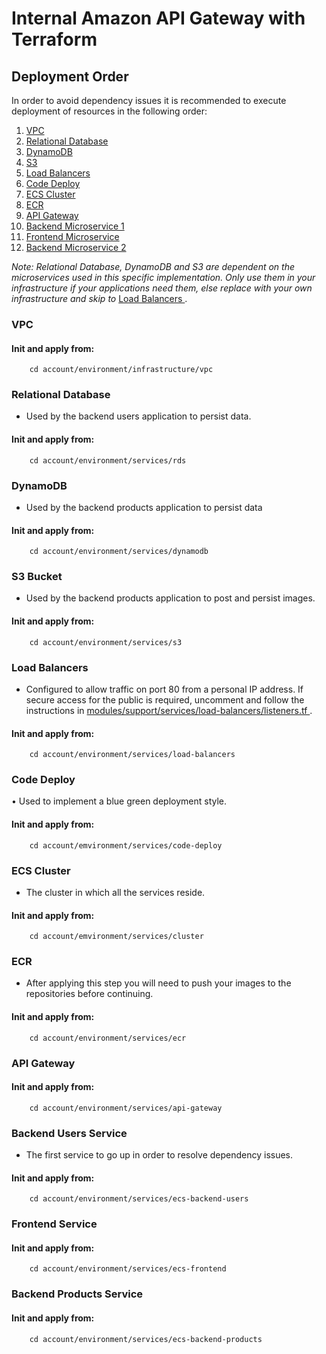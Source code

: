 # Internal Amazon API Gateway with Terraform

## Deployment Order
In order to avoid dependency issues it is recommended to execute deployment of resources in the following order:
1. [ VPC ](#vpc)
2. [ Relational Database ](#relational-database)
3. [ DynamoDB ](#dynamodb)
4. [ S3 ](#s3-bucket)   
5. [ Load Balancers ](#load-balancers)
6. [ Code Deploy ](#code-deploy)
7. [ ECS Cluster ](#ecs-cluster)
8. [ ECR ](#ecr)
9. [ API Gateway ](#api-gateway)
10. [ Backend Microservice 1 ](#backend-users-service)
11. [ Frontend Microservice ](#frontend-service)
12. [ Backend Microservice 2 ](#backend-products-service)

_Note: Relational Database, DynamoDB and S3 are dependent on the microservices used in this specific implementation. Only use them in your infrastructure if your applications need them, else replace with your own infrastructure and skip to_ [ Load Balancers ](#load-balancers).
### VPC
#### Init and apply from:
``` 
    cd account/environment/infrastructure/vpc
```

### Relational Database
* Used by the backend users application to persist data.
#### Init and apply from:

```
    cd account/environment/services/rds
```


### DynamoDB
* Used by the backend products application to persist data
#### Init and apply from:
```
    cd account/environment/services/dynamodb
```

### S3 Bucket
* Used by the backend products application to post and persist images.
#### Init and apply from:
```
    cd account/environment/services/s3
```

### Load Balancers
* Configured to allow traffic on port 80 from a personal IP address. If secure access for the public is required, uncomment and follow the instructions in [ modules/support/services/load-balancers/listeners.tf ](https://github.com/sophiecosgrove/terraform-api-gateway-demo/blob/readme/modules/support/services/load-balancers/listeners.tf).

#### Init and apply from:

```
    cd account/environment/services/load-balancers
```

### Code Deploy
• Used to implement a blue green deployment style.
#### Init and apply from:
```
    cd account/emvironment/services/code-deploy
```
### ECS Cluster
* The cluster in which all the services reside.

#### Init and apply from:
```
    cd account/emvironment/services/cluster
```

### ECR
* After applying this step you will need to push your images to the repositories before continuing.
#### Init and apply from:
```
    cd account/environment/services/ecr
```

### API Gateway
#### Init and apply from:
```
    cd account/environment/services/api-gateway
```

### Backend Users Service
* The first service to go up in order to resolve dependency issues.
#### Init and apply from:
```
    cd account/environment/services/ecs-backend-users
```
### Frontend Service
#### Init and apply from:
```
    cd account/environment/services/ecs-frontend
```
### Backend Products Service
#### Init and apply from:
```
    cd account/environment/services/ecs-backend-products
```